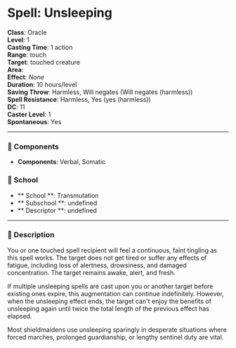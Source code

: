 
# Spell: Unsleeping
**Class**: Oracle  
**Level**: 1  
**Casting Time**: 1 action  
**Range**: touch  
**Target**: touched creature  
**Area**:   
**Effect**: _None_  
**Duration**: 10 hours/level  
**Saving Throw**: Harmless, Will negates (Will negates (harmless))  
**Spell Resistance**: Harmless, Yes (yes (harmless))  
**DC**: 11  
**Caster Level**: 1  
**Spontaneous**: Yes

---

### 🔮 Components
- **Components**: Verbal, Somatic

### 🏫 School
- ** School **: Transmutation
- ** Subschool **: undefined
- ** Descriptor **: undefined
---

### 📜 Description
You or one touched spell recipient will feel a continuous, faint tingling as this spell works. The target does not get tired or suffer any effects of fatigue, including loss of alertness, drowsiness, and damaged concentration. The target remains awake, alert, and fresh.

If multiple unsleeping spells are cast upon you or another target before existing ones expire, this augmentation can continue indefinitely. However, when the unsleeping effect ends, the target can't enjoy the benefits of unsleeping again until twice the total length of the previous effect has elapsed.

Most shieldmaidens use unsleeping sparingly in desperate situations where forced marches, prolonged guardianship, or lengthy sentinel duty are vital.
